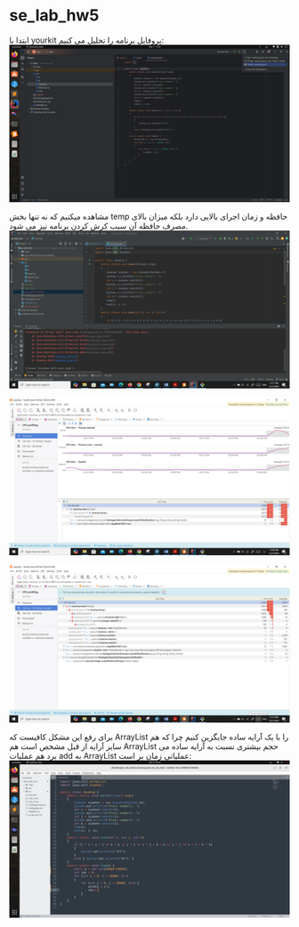 # se_lab_hw5
ابتدا با yourkit پروفایل برنامه را تحلیل می کنیم:
![img_4.png](img_4.png)


مشاهده میکنیم که نه تنها بخش temp حافظه و زمان اجرای بالایی دارد بلکه میزان بالای مصرف حافظه آن سبب کرش کردن برنامه نیز می شود. 
![img_2.png](img_2.png)


![img.png](img.png)


![img_1.png](img_1.png)


برای رفع این مشکل کافیست که ArrayList را با یک آرایه ساده جایگزین کنیم چرا که هم سایز آرایه از قبل مشخص است هم ArrayList حجم بیشتری نسبت به آرایه ساده می برد هم عملیات add به ArrayList عملیاتی زمان بر است:
![img_3.png](img_3.png)